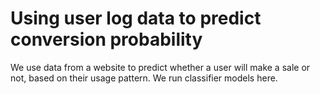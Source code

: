 # Using user log data to predict conversion probability

We use data from a website to predict whether a user will make a sale or not, based on their usage pattern. We run classifier models here.
